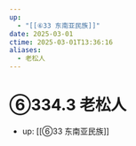 ```yaml
---
up:
  - "[[⑥33 东南亚民族]]"
date: 2025-03-01
ctime: 2025-03-01T13:36:16
aliases:
  - 老松人
---
```


# ⑥334.3 老松人

- up: [[⑥33 东南亚民族]]
